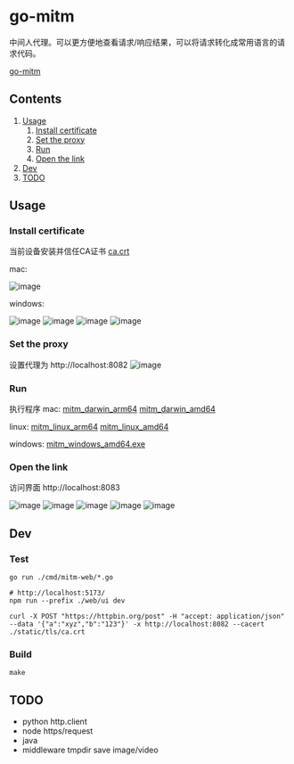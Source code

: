 # go-mitm

中间人代理。可以更方便地查看请求/响应结果，可以将请求转化成常用语言的请求代码。

[go-mitm](https://github.com/lizongying/go-mitm)

## Contents

1. [Usage](#Usage)
    1. [Install certificate](#Install-certificate)
    2. [Set the proxy](#Set-the-proxy)
    3. [Run](#Run)
    4. [Open the link](#Open-the-link)
2. [Dev](#Dev)
3. [TODO](#TODO)

## Usage

### Install certificate

当前设备安装并信任CA证书 [ca.crt](https://github.com/lizongying/go-mitm/releases/download/v0.0.2/ca.crt)

mac:

![image](./screenshot/img_5.png)

windows:

![image](./screenshot/img_7.png)
![image](./screenshot/img_8.png)
![image](./screenshot/img_9.png)
![image](./screenshot/img_10.png)

### Set the proxy

设置代理为 http://localhost:8082
![image](./screenshot/img_6.png)

### Run

执行程序
mac: [mitm_darwin_arm64](https://github.com/lizongying/go-mitm/releases/download/v0.0.2/mitm_darwin_arm64) [mitm_darwin_amd64](https://github.com/lizongying/go-mitm/releases/download/v0.0.2/mitm_darwin_amd64)

linux: [mitm_linux_arm64](https://github.com/lizongying/go-mitm/releases/download/v0.0.2/mitm_linux_arm64) [mitm_linux_amd64](https://github.com/lizongying/go-mitm/releases/download/v0.0.2/mitm_linux_amd64)

windows: [mitm_windows_amd64.exe](https://github.com/lizongying/go-mitm/releases/download/v0.0.2/mitm_windows_amd64.exe)

### Open the link

访问界面 http://localhost:8083

![image](./screenshot/img.png)
![image](./screenshot/img_1.png)
![image](./screenshot/img_4.png)
![image](./screenshot/img_2.png)
![image](./screenshot/img_3.png)

## Dev

### Test

```shell
go run ./cmd/mitm-web/*.go

# http://localhost:5173/
npm run --prefix ./web/ui dev

curl -X POST "https://httpbin.org/post" -H "accept: application/json" --data '{"a":"xyz","b":"123"}' -x http://localhost:8082 --cacert ./static/tls/ca.crt

```

### Build

```shell
make
```

## TODO

* python http.client
* node https/request
* java
* middleware tmpdir save image/video
